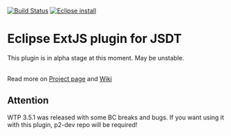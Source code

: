 [![Build Status](https://travis-ci.org/zulus/extjs-eclipse.png)](https://travis-ci.org/zulus/extjs-eclipse)
[![Eclipse install](https://marketplace.eclipse.org/sites/all/modules/custom/marketplace/images/installbutton.png)](http://marketplace.eclipse.org/marketplace-client-intro?mpc_install=894671)
# Eclipse ExtJS plugin for JSDT
This plugin is in alpha stage at this moment. May be unstable. <br /><br />

Read more on [Project page](http://zulus.github.com/extjs-eclipse) and [Wiki](https://github.com/zulus/extjs-eclipse/wiki)

## Attention

WTP 3.5.1 was released with some BC breaks and bugs. If you want using it with this plugin, p2-dev repo will be required!

